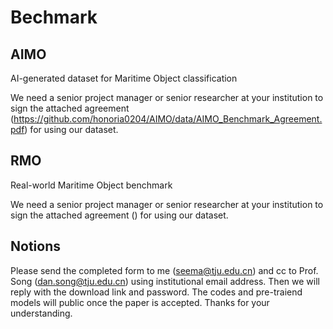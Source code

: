 # Bechmark
## AIMO
AI-generated dataset for Maritime Object classification

We need a senior project manager or senior researcher at your institution to sign the attached agreement (https://github.com/honoria0204/AIMO/data/AIMO_Benchmark_Agreement.pdf) for using our dataset.
## RMO
Real-world Maritime Object benchmark

We need a senior project manager or senior researcher at your institution to sign the attached agreement () for using our dataset.
## Notions
Please send the completed form to me (seema@tju.edu.cn) and cc to Prof. Song (dan.song@tju.edu.cn) using institutional email address. Then we will reply with the download link and password.
The codes and pre-traiend models will public once the paper is accepted.
Thanks for your understanding.

